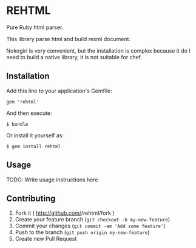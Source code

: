 # REHTML

Pure Ruby html parser.

This library parse html and build rexml document.

Nokogiri is very convenient, but the installation is complex because it do I need to build a native library, it is not suitable for chef.

## Installation

Add this line to your application's Gemfile:

    gem 'rehtml'

And then execute:

    $ bundle

Or install it yourself as:

    $ gem install rehtml

## Usage

TODO: Write usage instructions here

## Contributing

1. Fork it ( http://github.com/<my-github-username>/rehtml/fork )
2. Create your feature branch (`git checkout -b my-new-feature`)
3. Commit your changes (`git commit -am 'Add some feature'`)
4. Push to the branch (`git push origin my-new-feature`)
5. Create new Pull Request
